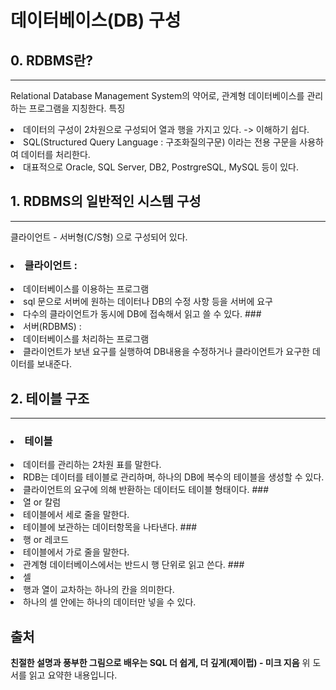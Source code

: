 # 데이터베이스(DB) 구성

## 0. RDBMS란?
------------
 Relational Database Management System의 약어로,
 관계형 데이터베이스를 관리하는 프로그램을 지칭한다.
 특징
 <li> 데이터의 구성이 2차원으로 구성되어 열과 행을 가지고 있다.
-> 이해하기 쉽다.
 <li> SQL(Structured Query Language : 구조화질의구문) 이라는 전용 구문을 사용하여 데이터를 처리한다.
 <li> 대표적으로 Oracle, SQL Server, DB2, PostrgreSQL, MySQL 등이 있다.


## 1. RDBMS의 일반적인 시스템 구성
------------
클라이언트 - 서버형(C/S형) 으로 구성되어 있다.

### <li> 클라이언트 :
 <li>데이터베이스를 이용하는 프로그램
 <li>sql 문으로 서버에 원하는 데이터나 DB의 수정 사항 등을 서버에 요구
 <li>다수의 클라이언트가 동시에 DB에 접속해서 읽고 쓸 수 있다.
### <li> 서버(RDBMS) :
 <li> 데이터베이스를 처리하는 프로그램
 <li> 클라이언트가 보낸 요구를 실행하여 DB내용을 수정하거나 클라이언트가 요구한 데이터를 보내준다.



## 2. 테이블 구조
----------------
### <li> 테이블
 <li>데이터를 관리하는 2차원 표를 말한다.
 <li> RDB는 데이터를 테이블로 관리하며, 하나의 DB에 복수의 테이블을 생성할 수 있다.
 <li>클라이언트의 요구에 의해 반환하는 데이터도 테이블 형태이다.
### <li> 열 or 칼럼
 <li> 테이블에서 세로 줄을 말한다.
 <li> 테이블에 보관하는 데이터항목을 나타낸다.
### <li> 행 or 레코드
 <li> 테이블에서 가로 줄을 말한다.
 <li> 관계형 데이터베이스에서는 반드시 행 단위로 읽고 쓴다.
### <li> 셀
 <li> 행과 열이 교차하는 하나의 칸을 의미한다.
 <li> 하나의 셀 안에는 하나의 데이터만 넣을 수 있다.



## 출처
**친절한 설명과 풍부한 그림으로 배우는 SQL 더 쉽게, 더 깊게(제이펍) - 미크 지음**
  위 도서를 읽고 요약한 내용입니다.
